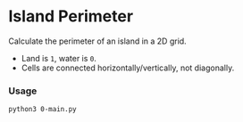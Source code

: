 # Island Perimeter

Calculate the perimeter of an island in a 2D grid.

- Land is `1`, water is `0`.
- Cells are connected horizontally/vertically, not diagonally.

### Usage

```bash
python3 0-main.py
```
